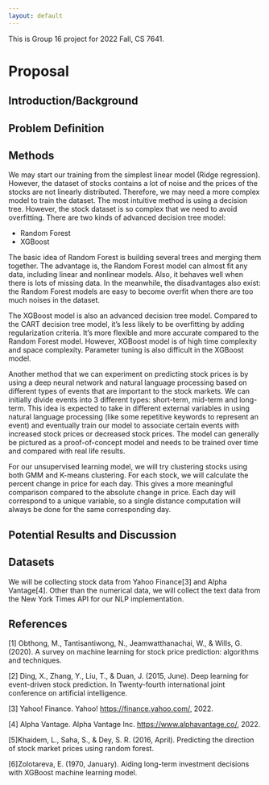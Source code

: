 ```yaml
---
layout: default
---
```


This is Group 16 project for 2022 Fall, CS 7641.


# Proposal


## Introduction/Background

## Problem Definition


## Methods

We may start our training from the simplest linear model (Ridge regression). However, the dataset of stocks contains a lot of noise and the prices of the stocks are not linearly distributed. Therefore, we may need a more complex model to train the dataset.
The most intuitive method is using a decision tree. However, the stock dataset is so complex that we need to avoid overfitting. There are two kinds of advanced decision tree model:

+ Random Forest
+ XGBoost

The basic idea of Random Forest is building several trees and merging them together. The advantage is, the Random Forest model can almost fit any data, including linear and nonlinear models. Also, it behaves well when there is lots of missing data. In the meanwhile, the disadvantages also exist: the Random Forest models are easy to become overfit when there are too much noises in the dataset.

The XGBoost model is also an advanced decision tree model. Compared to the CART decision tree model, it’s less likely to be overfitting by adding regularization criteria. It’s more flexible and more accurate compared to the Random Forest model. However, XGBoost model is of high time complexity and space complexity. Parameter tuning is also difficult in the XGBoost model.

Another method that we can experiment on predicting stock prices is by using a deep neural network and natural language processing based on different types of events that are important to the stock markets. We can initially divide events into 3 different types: short-term, mid-term and long-term. This idea is expected to take in different external variables in using natural language processing (like some repetitive keywords to represent an event) and eventually train our model to associate certain events with increased stock prices or decreased stock prices. The model can generally be pictured as a proof-of-concept model and needs to be trained over time and compared with real life results. 

For our unsupervised learning model, we will try clustering stocks using both GMM and K-means clustering. For each stock, we will calculate the percent change in price for each day. This gives a more meaningful comparison compared to the absolute change in price. Each day will correspond to a unique variable, so a single distance computation will always be done for the same corresponding day. 


## Potential Results and Discussion

## Datasets

We will be collecting stock data from Yahoo Finance[3] and Alpha Vantage[4]. Other than the numerical data, we will collect the text data from the New York Times API for our NLP implementation.

## References

[1] Obthong, M., Tantisantiwong, N., Jeamwatthanachai, W., & Wills, G. (2020). A survey on machine learning for stock price prediction: algorithms and techniques.

[2] Ding, X., Zhang, Y., Liu, T., & Duan, J. (2015, June). Deep learning for event-driven stock prediction. In Twenty-fourth international joint conference on artificial intelligence.

[3] Yahoo! Finance. Yahoo! https://finance.yahoo.com/, 2022.

[4] Alpha Vantage. Alpha Vantage Inc. https://www.alphavantage.co/, 2022.

[5]Khaidem, L., Saha, S., & Dey, S. R. (2016, April). Predicting the direction of stock market prices using random forest. 

[6]Zolotareva, E. (1970, January). Aiding long-term investment decisions with XGBoost machine learning model. 

